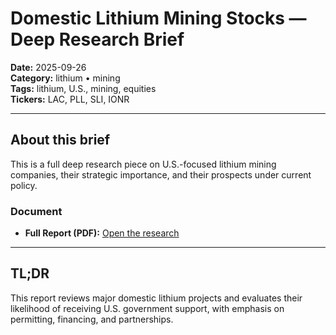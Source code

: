 # Domestic Lithium Mining Stocks — Deep Research Brief

**Date:** 2025-09-26  
**Category:** lithium • mining  
**Tags:** lithium, U.S., mining, equities  
**Tickers:** LAC, PLL, SLI, IONR

---

## About this brief
This is a full deep research piece on U.S.-focused lithium mining companies, their strategic importance, and their prospects under current policy.

### Document
- **Full Report (PDF):** [Open the research](docs/domestic_lithium_mining_stocks.pdf)

---

## TL;DR
This report reviews major domestic lithium projects and evaluates their likelihood of receiving U.S. government support, with emphasis on permitting, financing, and partnerships.
